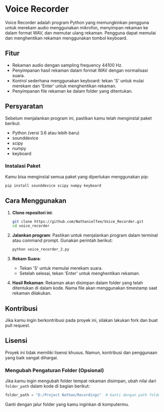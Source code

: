 # Voice Recorder

Voice Recorder adalah program Python yang memungkinkan pengguna untuk merekam audio menggunakan mikrofon, menyimpan rekaman ke dalam format WAV, dan memutar ulang rekaman. Pengguna dapat memulai dan menghentikan rekaman menggunakan tombol keyboard.

## Fitur

- Rekaman audio dengan sampling frequency 44100 Hz.
- Penyimpanan hasil rekaman dalam format WAV dengan normalisasi suara.
- Kontrol sederhana menggunakan keyboard: tekan 'S' untuk mulai merekam dan 'Enter' untuk menghentikan rekaman.
- Penyimpanan file rekaman ke dalam folder yang ditentukan.

## Persyaratan

Sebelum menjalankan program ini, pastikan kamu telah menginstal paket berikut:

- Python (versi 3.6 atau lebih baru)
- sounddevice
- scipy
- numpy
- keyboard

### Instalasi Paket

Kamu bisa menginstal semua paket yang diperlukan menggunakan pip:

```bash
pip install sounddevice scipy numpy keyboard
```

## Cara Menggunakan

1. **Clone repositori ini**:
   ```bash
   git clone https://github.com/NathanielTee/Voice_Recorder.git
   cd voice_recorder
   ```

2. **Jalankan program**:
   Pastikan untuk menjalankan program dalam terminal atau command prompt. Gunakan perintah berikut:
   ```bash
   python voice_recorder_2.py
   ```

3. **Rekam Suara**:
   - Tekan 'S' untuk memulai merekam suara.
   - Setelah selesai, tekan 'Enter' untuk menghentikan rekaman.

4. **Hasil Rekaman**:
   Rekaman akan disimpan dalam folder yang telah ditentukan di dalam kode. Nama file akan menggunakan timestamp saat rekaman dilakukan.

## Kontribusi

Jika kamu ingin berkontribusi pada proyek ini, silakan lakukan fork dan buat pull request.

## Lisensi

Proyek ini tidak memiliki lisensi khusus. Namun, kontribusi dan penggunaan yang baik sangat dihargai.


### Mengubah Pengaturan Folder (Opsional)

Jika kamu ingin mengubah folder tempat rekaman disimpan, ubah nilai dari `folder_path` dalam kode di bagian berikut:
```python
folder_path = "D:/Project Nathan/Recordings"  # Ganti dengan path folder yang diinginkan
```

Ganti dengan jalur folder yang kamu inginkan di komputermu.
